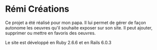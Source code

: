 # Rémi Créations

Ce projet a été réalisé pour mon papa. Il lui permet de gérer de façon autonome les oeuvres qu'il souhaite exposer sur son site. Il peut ajouter, supprimer ou mettre en favoris des oeuvres.

Le site est développé en Ruby 2.6.6 et en Rails 6.0.3
